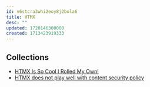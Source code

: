 ```yaml
---
id: v6stcra3whi2eoy8j2bola6
title: HTMX
desc: ""
updated: 1720146300000
created: 1713423919333
---
```


## Collections

- [HTMX Is So Cool I Rolled My Own!](https://dbushell.com/2024/04/16/htmx-and-modern-javascript/)
- [HTMX does not play well with content security policy](https://www.sjoerdlangkemper.nl/2024/06/26/htmx-content-security-policy/)
